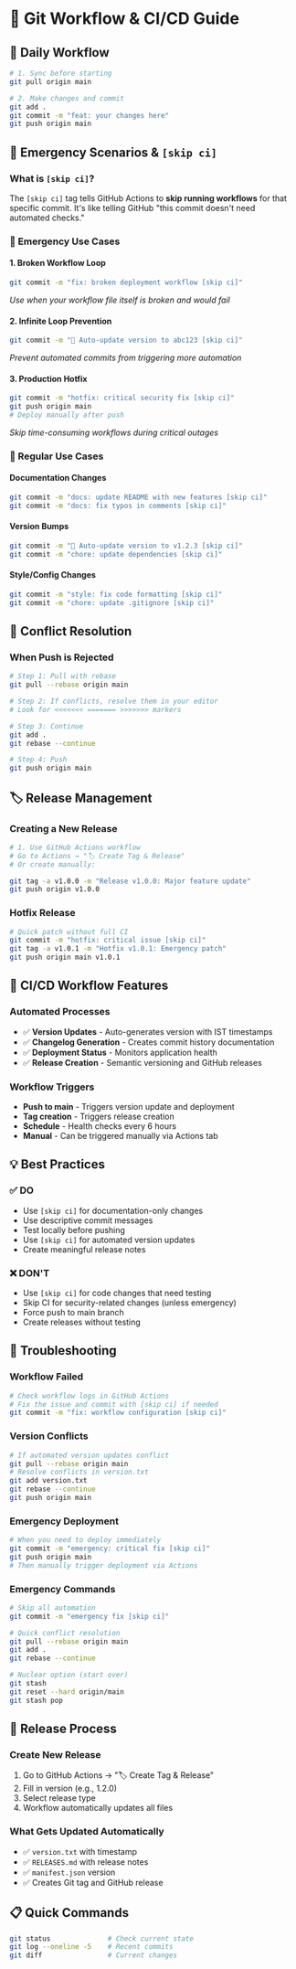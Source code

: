 # 🔄 Git Workflow & CI/CD Guide

## 🎯 **Daily Workflow**
```bash
# 1. Sync before starting
git pull origin main

# 2. Make changes and commit
git add .
git commit -m "feat: your changes here"
git push origin main
```

## 🚨 **Emergency Scenarios & `[skip ci]`**

### **What is `[skip ci]`?**
The `[skip ci]` tag tells GitHub Actions to **skip running workflows** for that specific commit. It's like telling GitHub "this commit doesn't need automated checks."

### **🚨 Emergency Use Cases**

#### **1. Broken Workflow Loop**
```bash
git commit -m "fix: broken deployment workflow [skip ci]"
```
*Use when your workflow file itself is broken and would fail*

#### **2. Infinite Loop Prevention**
```bash
git commit -m "🔄 Auto-update version to abc123 [skip ci]"
```
*Prevent automated commits from triggering more automation*

#### **3. Production Hotfix**
```bash
git commit -m "hotfix: critical security fix [skip ci]"
git push origin main
# Deploy manually after push
```
*Skip time-consuming workflows during critical outages*

### **📝 Regular Use Cases**

#### **Documentation Changes**
```bash
git commit -m "docs: update README with new features [skip ci]"
git commit -m "docs: fix typos in comments [skip ci]"
```

#### **Version Bumps**
```bash
git commit -m "🔄 Auto-update version to v1.2.3 [skip ci]"
git commit -m "chore: update dependencies [skip ci]"
```

#### **Style/Config Changes**
```bash
git commit -m "style: fix code formatting [skip ci]"
git commit -m "chore: update .gitignore [skip ci]"
```

## 🔄 **Conflict Resolution**

### **When Push is Rejected**
```bash
# Step 1: Pull with rebase
git pull --rebase origin main

# Step 2: If conflicts, resolve them in your editor
# Look for <<<<<<< ======= >>>>>>> markers

# Step 3: Continue
git add .
git rebase --continue

# Step 4: Push
git push origin main
```

## 🏷️ **Release Management**

### **Creating a New Release**
```bash
# 1. Use GitHub Actions workflow
# Go to Actions → "🏷️ Create Tag & Release"
# Or create manually:

git tag -a v1.0.0 -m "Release v1.0.0: Major feature update"
git push origin v1.0.0
```

### **Hotfix Release**
```bash
# Quick patch without full CI
git commit -m "hotfix: critical issue [skip ci]"
git tag -a v1.0.1 -m "Hotfix v1.0.1: Emergency patch"
git push origin main v1.0.1
```

## 🤖 **CI/CD Workflow Features**

### **Automated Processes**
- ✅ **Version Updates** - Auto-generates version with IST timestamps
- ✅ **Changelog Generation** - Creates commit history documentation
- ✅ **Deployment Status** - Monitors application health
- ✅ **Release Creation** - Semantic versioning and GitHub releases

### **Workflow Triggers**
- **Push to main** - Triggers version update and deployment
- **Tag creation** - Triggers release creation
- **Schedule** - Health checks every 6 hours
- **Manual** - Can be triggered manually via Actions tab

## 💡 **Best Practices**

### **✅ DO**
- Use `[skip ci]` for documentation-only changes
- Use descriptive commit messages
- Test locally before pushing
- Use `[skip ci]` for automated version updates
- Create meaningful release notes

### **❌ DON'T**
- Use `[skip ci]` for code changes that need testing
- Skip CI for security-related changes (unless emergency)
- Force push to main branch
- Create releases without testing

## 🔧 **Troubleshooting**

### **Workflow Failed**
```bash
# Check workflow logs in GitHub Actions
# Fix the issue and commit with [skip ci] if needed
git commit -m "fix: workflow configuration [skip ci]"
```

### **Version Conflicts**
```bash
# If automated version updates conflict
git pull --rebase origin main
# Resolve conflicts in version.txt
git add version.txt
git rebase --continue
git push origin main
```

### **Emergency Deployment**
```bash
# When you need to deploy immediately
git commit -m "emergency: critical fix [skip ci]"
git push origin main
# Then manually trigger deployment via Actions
```

### **Emergency Commands**
```bash
# Skip all automation
git commit -m "emergency fix [skip ci]"

# Quick conflict resolution
git pull --rebase origin main
git add .
git rebase --continue

# Nuclear option (start over)
git stash
git reset --hard origin/main
git stash pop
```

## 🚀 **Release Process**

### **Create New Release**
1. Go to GitHub Actions → "🏷️ Create Tag & Release"
2. Fill in version (e.g., 1.2.0) 
3. Select release type
4. Workflow automatically updates all files

### **What Gets Updated Automatically**
- ✅ `version.txt` with timestamp
- ✅ `RELEASES.md` with release notes
- ✅ `manifest.json` version
- ✅ Creates Git tag and GitHub release

## 📋 **Quick Commands**
```bash
git status              # Check current state
git log --oneline -5    # Recent commits
git diff                # Current changes
```